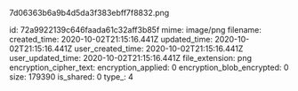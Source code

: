 7d06363b6a9b4d5da3f383ebff7f8832.png

id: 72a9922139c646faada61c32aff3b85f
mime: image/png
filename: 
created_time: 2020-10-02T21:15:16.441Z
updated_time: 2020-10-02T21:15:16.441Z
user_created_time: 2020-10-02T21:15:16.441Z
user_updated_time: 2020-10-02T21:15:16.441Z
file_extension: png
encryption_cipher_text: 
encryption_applied: 0
encryption_blob_encrypted: 0
size: 179390
is_shared: 0
type_: 4